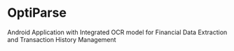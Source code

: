 # OptiParse
Android Application with Integrated OCR model for Financial Data Extraction and Transaction History Management
